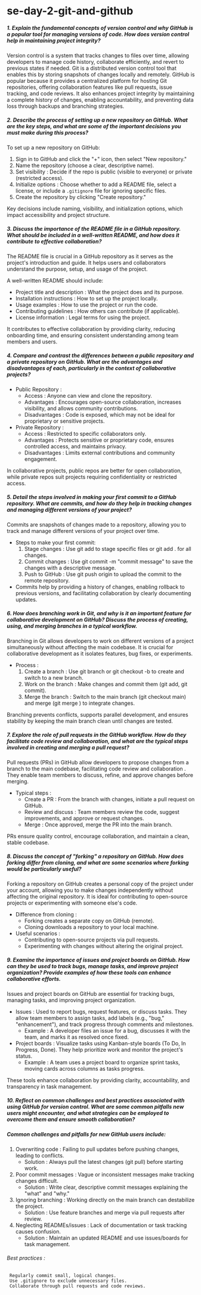 # se-day-2-git-and-github

##### 1. Explain the fundamental concepts of version control and why GitHub is a popular tool for managing versions of code. How does version control help in maintaining project integrity?
 
Version control is a system that tracks changes to files over time, allowing developers to manage code history, collaborate efficiently, and revert to previous 
states if needed. Git is a distributed version 
control tool that enables this by storing snapshots of changes locally and remotely.
GitHub is popular because it provides a centralized platform for hosting Git repositories, offering collaboration features like pull requests, issue tracking, 
and code reviews. It also enhances project 
integrity by maintaining a complete history of changes, enabling accountability, and preventing data loss through backups and branching strategies.

		
  ##### 2. Describe the process of setting up a new repository on GitHub. What are the key steps, and what are some of the important decisions you must make during this process?

  To set up a new repository on GitHub:
 1. Sign in to GitHub and click the "+" icon, then select "New repository."
2. Name the repository (choose a clear, descriptive name).
3. Set visibility : Decide if the repo is public (visible to everyone) or private (restricted access).
4. Initialize options : Choose whether to add a README file, select a license, or include a `.gitignore` file for ignoring specific files.
5. Create the repository by clicking "Create repository."
   
Key decisions include naming, visibility, and initialization options, which impact accessibility and project structure.


 ##### 3. Discuss the importance of the README file in a GitHub repository. What should be included in a well-written README, and how does it contribute to effective collaboration?
  The README file is crucial in a GitHub repository as it serves as the project's introduction and guide. It helps users and collaborators understand the purpose, setup, and usage of the project.
  
  A well-written README should include:
  - Project title and description : What the project does and its purpose.
- Installation instructions : How to set up the project locally.
- Usage examples : How to use the project or run the code.
 - Contributing guidelines : How others can contribute (if applicable).
 - License information : Legal terms for using the project.
   
It contributes to effective collaboration by providing clarity, reducing onboarding time, and ensuring consistent understanding among team members and users.


 ##### 4. Compare and contrast the differences between a public repository and a private repository on GitHub. What are the advantages and disadvantages of each, particularly in the context of collaborative projects?

- Public Repository :
	- Access : Anyone can view and clone the repository.
  	- Advantages : Encourages open-source collaboration, increases visibility, and allows community contributions.
  	- Disadvantages : Code is exposed, which may not be ideal for proprietary or sensitive projects.
- Private Repository :
	- Access : Restricted to specific collaborators only.
	- Advantages : Protects sensitive or proprietary code, ensures controlled access, and maintains privacy.
	- Disadvantages : Limits external contributions and community engagement.
   
In collaborative projects, public repos are better for open collaboration, while private repos suit projects requiring confidentiality or restricted access.


 ##### 5. Detail the steps involved in making your first commit to a GitHub repository. What are commits, and how do they help in tracking changes and managing different versions of your project?

Commits are snapshots of changes made to a repository, allowing you to track and manage different versions of your project over time.
- Steps to make your first commit:
	1. Stage changes : Use git add <file> to stage specific files or git add . for all changes.
	2. Commit changes : Use git commit -m "commit message" to save the changes with a descriptive message.
	3. Push to GitHub : Use git push origin <branch> to upload the commit to the remote repository.
- Commits help by providing a history of changes, enabling rollback to previous versions, and facilitating collaboration by clearly documenting updates.


 ##### 6. How does branching work in Git, and why is it an important feature for collaborative development on GitHub? Discuss the process of creating, using, and merging branches in a typical workflow.

Branching in Git allows developers to work on different versions of a project simultaneously without affecting the main codebase. It is crucial for collaborative development as it isolates features, bug fixes, or experiments.
- Process :
	1) Create a branch : Use git branch <branch-name> or git checkout -b <branch-name> to create and switch to a new branch.
	2) Work on the branch : Make changes and commit them (git add, git commit).
	3) Merge the branch : Switch to the main branch (git checkout main) and merge (git merge <branch-name>) to integrate changes.
  
Branching prevents conflicts, supports parallel development, and ensures stability by keeping the main branch clean until changes are tested.


 ##### 7. Explore the role of pull requests in the GitHub workflow. How do they facilitate code review and collaboration, and what are the typical steps involved in creating and merging a pull request?

Pull requests (PRs) in GitHub allow developers to propose changes from a branch to the main codebase, facilitating code review and collaboration . They enable team members to discuss, refine, and approve changes before merging.
- Typical steps :
	- Create a PR : From the branch with changes, initiate a pull request on GitHub.
	- Review and discuss : Team members review the code, suggest improvements, and approve or request changes.
	- Merge : Once approved, merge the PR into the main branch.
   
PRs ensure quality control, encourage collaboration, and maintain a clean, stable codebase.


 ##### 8. Discuss the concept of "forking" a repository on GitHub. How does forking differ from cloning, and what are some scenarios where forking would be particularly useful?

Forking a repository on GitHub creates a personal copy of the project under your account, allowing you to make changes independently without affecting the original repository. It is ideal for contributing to open-source projects or experimenting with someone else's code.
- Difference from cloning :
	- Forking creates a separate copy on GitHub (remote).
	- Cloning downloads a repository to your local machine.
- Useful scenarios :
	- Contributing to open-source projects via pull requests.
	- Experimenting with changes without altering the original project.


 ##### 9. Examine the importance of issues and project boards on GitHub. How can they be used to track bugs, manage tasks, and improve project organization? Provide examples of how these tools can enhance collaborative efforts.

Issues and project boards on GitHub are essential for tracking bugs, managing tasks, and improving project organization.
- Issues : Used to report bugs, request features, or discuss tasks. They allow team members to assign tasks, add labels (e.g., "bug," "enhancement"), and track progress through comments and milestones.
	- Example : A developer files an issue for a bug, discusses it with the team, and marks it as resolved once fixed.
- Project boards : Visualize tasks using Kanban-style boards (To Do, In Progress, Done). They help prioritize work and monitor the project's status.
	- Example : A team uses a project board to organize sprint tasks, moving cards across columns as tasks progress.
   
These tools enhance collaboration by providing clarity, accountability, and transparency in task management.


 ##### 10. Reflect on common challenges and best practices associated with using GitHub for version control. What are some common pitfalls new users might encounter, and what strategies can be employed to overcome them and ensure smooth collaboration?

##### Common challenges and pitfalls for new GitHub users include:
1. Overwriting code : Failing to pull updates before pushing changes, leading to conflicts.
	- Solution : Always pull the latest changes (git pull) before starting work.
2. Poor commit messages : Vague or inconsistent messages make tracking changes difficult.
	- Solution : Write clear, descriptive commit messages explaining the "what" and "why."
3. Ignoring branching : Working directly on the main branch can destabilize the project.
	- Solution : Use feature branches and merge via pull requests after review.
4. Neglecting READMEs/issues : Lack of documentation or task tracking causes confusion.
	- Solution : Maintain an updated README and use issues/boards for task management.
###### Best practices :
	 Regularly commit small, logical changes.
	 Use .gitignore to exclude unnecessary files.
	 Collaborate through pull requests and code reviews.

